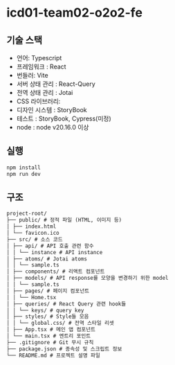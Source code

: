 # icd01-team02-o2o2-fe

## 기술 스택

- 언어: Typescript
- 프레임워크 : React
- 번들러: Vite
- 서버 상태 관리 : React-Query
- 전역 상태 관리 : Jotai
- CSS 라이브러리:
- 디자인 시스템 : StoryBook
- 테스트 : StoryBook, Cypress(미정)
- node : node v20.16.0 이상

## 실행

```bash
npm install
npm run dev
```

## 구조

```md
project-root/
├── public/ # 정적 파일 (HTML, 이미지 등)
│ ├── index.html
│ └── favicon.ico
├── src/ # 소스 코드
│ ├── api/ # API 호출 관련 함수
│ │ └── instance # API instance
│ ├── atoms/ # Jotai atoms
│ │ └── sample.ts
│ ├── components/ # 리액트 컴포넌트
│ ├── models/ # API response를 모양을 변경하기 위한 model
│ │ └── sample.ts
│ ├── pages/ # 페이지 컴포넌트
│ │ └── Home.tsx
│ ├── queries/ # React Query 관련 hook들
│ │ └── keys/ # query key
│ ├── styles/ # Style들 모음
│ │ └── global.css/ # 전역 스타일 리셋
│ ├── App.tsx # 메인 앱 컴포넌트
│ └── main.tsx # 엔트리 포인트
├── .gitignore # Git 무시 규칙
├── package.json # 종속성 및 스크립트 정보
└── README.md # 프로젝트 설명 파일
```
